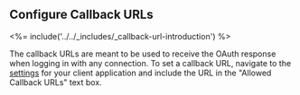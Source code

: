 ## Configure Callback URLs

<%= include('../../_includes/_callback-url-introduction') %>

The callback URLs are meant to be used to receive the OAuth response when logging in with any connection. To set a callback URL, navigate to the [settings](${manage_url}/#/applications/${account.clientId}/settings) for your client application and include the URL in the "Allowed Callback URLs" text box.
